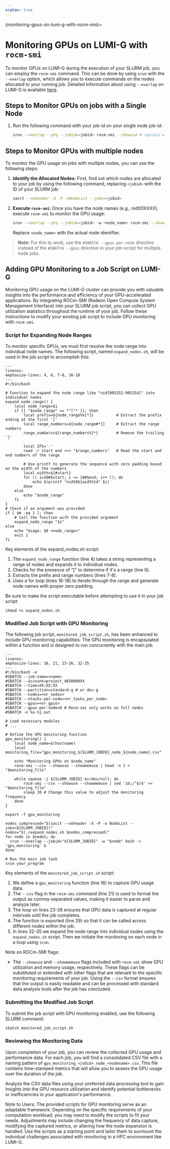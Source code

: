 ```yaml
---
orphan: true
---
```


(monitoring-gpus-on-lumi-g-with-rocm-smi)=
# Monitoring GPUs on LUMI-G with `rocm-smi`

To monitor GPUs on LUMI-G during the execution of your SLURM job, you can employ the `rocm-smi` command. This can be done by using `srun` with the `--overlap` option, which allows you to execute commands on the nodes allocated to your running job. Detailed information about using `--overlap` on LUMI-G is available [here](https://docs.lumi-supercomputer.eu/runjobs/scheduled-jobs/interactive/#using-srun-to-check-running-jobs).

## Steps to Monitor GPUs on jobs with a Single Node

1. Run the following command with your job-id on your single node job-id:
    ```bash
    srun --overlap --pty --jobid=<jobid> rocm-smi --showuse # replace with your desired option
    ```

## Steps to Monitor GPUs with multiple nodes

To monitor the GPU usage on jobs with multiple nodes, you can use the following steps:

1. **Identify the Allocated Nodes:**
   First, find out which nodes are allocated to your job by using the following command, replacing `<jobid>` with the ID of your SLURM job:

   ```bash
   sacct --noheader -X -P -oNodeList --jobs=<jobid>
   ```

2. **Execute `rocm-smi`:**
   Once you have the node names (e.g., nid00XXXX), execute `rocm-smi` to monitor the GPU usage:

   ```bash
   srun --overlap --pty --jobid=<jobid> -w <node_name> rocm-smi --showuse # replace with your desired option
   ```

   Replace `<node_name>` with the actual node identifier.

> **Note:** For this to work, use the `#SBATCH --gpus-per-node` directive instead of the `#SBATCH --gpus` directive in your job-script for multiple node jobs.

## Adding GPU Monitoring to a Job Script on LUMI-G

Monitoring GPU usage on the LUMI-G cluster can provide you with valuable insights into the performance and efficiency of your GPU-accelerated applications. By integrating ROCm-SMI (Radeon Open Compute System Management Interface) into your SLURM job script, you can collect GPU utilization statistics throughout the runtime of your job. Follow these instructions to modify your existing job script to include GPU monitoring with `rocm-smi`.

### Script for Expanding Node Ranges

To monitor specific GPUs, we must first resolve the node range into individual node names. The following script, named `expand_nodes.sh`, will be used in the job script to accomplish this:

```{code-block} bash
---
linenos:
emphasize-lines: 4, 6, 7-8, 16-18
---
#!/bin/bash

# Function to expand the node range like "nid[005252-005254]" into individual nodes
expand_node_range() {
    local node_range=$1
    if [[ "$node_range" == *"["* ]]; then
        local prefix=${node_range%%[*]}          # Extract the prefix ending at the first '['
        local range_numbers=${node_range#*[}     # Extract the range numbers
        range_numbers=${range_numbers%]*}        # Remove the trailing ']'

        local IFS='-'
        read -r start end <<< "$range_numbers"   # Read the start and end numbers of the range

        # Use printf to generate the sequence with zero padding based on the width of the numbers
        local width=${#start}
        for (( i=10#$start; i <= 10#$end; i++ )); do
            echo $(printf "nid%0${width}d" $i)
        done
    else
        echo "$node_range"
    fi
}
# Check if an argument was provided
if [ $# -eq 1 ]; then
    # Call the function with the provided argument
    expand_node_range "$1"
else
    echo "Usage: $0 <node_range>"
    exit 1
fi
```
Key elements of the expand_nodes.sh script:

1. The `expand_node_range` function (line 4) takes a string representing a range of nodes and expands it to individual nodes.
2. Checks for the presence of "[" to determine if it's a range (line 6).
3. Extracts the prefix and range numbers (lines 7-8).
4. Uses a for loop (lines 16-18) to iterate through the range and generate node names with proper zero padding.

Be sure to make the script executable before attempting to use it in your job script:

```{code-block} bash
chmod +x expand_nodes.sh
```


### Modified Job Script with GPU Monitoring

The following job script, `monitored_job_script.sh`, has been enhanced to include GPU monitoring capabilities. The GPU monitoring is encapsulated within a function and is designed to run concurrently with the main job.

```{code-block} bash
---
linenos:
emphasize-lines: 16, 21, 23-26, 32-35
---
#!/bin/bash -e
#SBATCH --job-name=<name>
#SBATCH --account=project_4650000XX
#SBATCH --time=XX:XX:XX
#SBATCH --partition=standard-g # or dev-g
#SBATCH --nodes=<nr_nodes>
#SBATCH --ntasks-per-node=<nr_tasks_per_node>
#SBATCH --gpus=<nr_gpus>
#SBATCH --gpus-per-node=8 # Rocm-smi only works on full nodes
#SBATCH -o %x-%j.out

# Load necessary modules
# ...

# Define the GPU monitoring function
gpu_monitoring() {
    local node_name=$(hostname)
    local monitoring_file="gpu_monitoring_${SLURM_JOBID}_node_${node_name}.csv"

    echo "Monitoring GPUs on $node_name"
    rocm-smi --csv --showuse --showmemuse | head -n 1 > "$monitoring_file"

    while squeue -j ${SLURM_JOBID} &>/dev/null; do
        rocm-smi --csv --showuse --showmemuse | sed '1d;/^$/d' >> "$monitoring_file"
        sleep 30 # Change this value to adjust the monitoring frequency
    done
}

export -f gpu_monitoring

nodes_compressed="$(sacct --noheader -X -P -o NodeList --jobs=${SLURM_JOBID})"
nodes="$(./expand_nodes.sh $nodes_compressed)"
for node in $nodes; do
  srun --overlap --jobid="${SLURM_JOBID}" -w "$node" bash -c 'gpu_monitoring' &
done

# Run the main job task
srun your_program

```

Key elements of the `monitored_job_script.sh` script:

1. We define a `gpu_monitoring` function (line 16) to capture GPU usage data.
2. The `--csv` flag in the `rocm-smi` command (line 21) is used to format the output as comma-separated values, making it easier to parse and analyze later.
3. The loop on lines 23-26 ensures that GPU data is captured at regular intervals until the job completes.
4. The function is exported (line 29) so that it can be called across different nodes within the job.
5. In lines 32-35 we expand the node range into individual nodes using the `expand_nodes.sh` script. Then we initiate the monitoring on each node in a loop using `srun`.

Note on ROCm-SMI flags:

- The `--showuse` and `--showmemuse` flags included with `rocm-smi` show GPU utilization and memory usage, respectively. These flags can be substituted or extended with other flags that are relevant to the specific monitoring requirements of your job. Using the `--csv` format ensures that the output is easily readable and can be processed with standard data analysis tools after the job has concluded.

### Submitting the Modified Job Script

To submit the job script with GPU monitoring enabled, use the following SLURM command:

```bash
sbatch monitored_job_script.sh
```

### Reviewing the Monitoring Data

Upon completion of your job, you can review the collected GPU usage and performance data. For each job, you will find a consolidated CSV file with a naming pattern of `gpu_monitoring_<jobid>_node_<nodename>.csv`. This file contains time-stamped metrics that will allow you to assess the GPU usage over the duration of the job.

Analyze the CSV data files using your preferred data processing tool to gain insights into the GPU resource utilization and identify potential bottlenecks or inefficiencies in your application's performance.

Note to Users: The provided scripts for GPU monitoring serve as an adaptable framework. Depending on the specific requirements of your computation workload, you may need to modify the scripts to fit your needs. Adjustments may include changing the frequency of data capture, modifying the captured metrics, or altering how the node expansion is handled. Use the scripts as a starting point and tailor them to surmount the individual challenges associated with monitoring in a HPC environment like LUMI-G.
